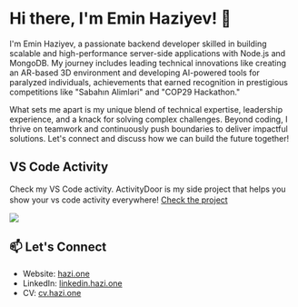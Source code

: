 # Hi there, I'm Emin Haziyev! 👋


I'm Emin Haziyev, a passionate backend developer skilled in building scalable and high-performance server-side applications with Node.js and MongoDB. My journey includes leading technical innovations like creating an AR-based 3D environment and developing AI-powered tools for paralyzed individuals, achievements that earned recognition in prestigious competitions like "Sabahın Alimləri" and "COP29 Hackathon."

What sets me apart is my unique blend of technical expertise, leadership experience, and a knack for solving complex challenges. Beyond coding, I thrive on teamwork and continuously push boundaries to deliver impactful solutions. Let's connect and discuss how we can build the future together!

## VS Code Activity
Check my VS Code activity. ActivityDoor is my side project that helps you show your vs code activity everywhere! [Check the project](https://actdoor.onrender.com)
‎‎‎‎‎‎‎‎ㅤ

![](https://actdoor.onrender.com/api/getActivity/EminHaziyev?type=github&theme=dark)


## 📫 Let's Connect

- Website: [hazi.one](https://hazi.one/)
- LinkedIn: [linkedin.hazi.one](https://linkedin.hazi.one/)
- CV: [cv.hazi.one](https://cv.hazi.one/)
